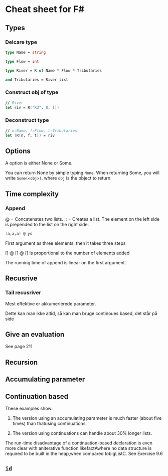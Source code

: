 # Cheat sheet for F#


## Types

### Delcare type

```fs
type Name = string

type Flow = int

type River = R of Name * Flow * Tributaries

and Tributaries = River list
```


### Construct obj of type

```fs
// River
let riv = R("R3", 8, [])
```

### Deconstruct type
```fs
// n:Name, f:Flow, t:Tributaries
let (R(n, f, t)) = riv
```

## Options
A option is either None or Some.

You can return None by simple typing `None`. When returning Some, you will write `Some(<obj>)`, where `obj` is the object to return.


## Time complexity

### Append 

@ = Concatenates two lists.
:: = Creates a list. The element on the left side is prepended to the list on the right side.

```fs
[a,a,a] @ ys
```
First argument as three elements, then it takes three steps

[] @ [] @ [] is proportional to the number of elements added

The running time of append is linear on the first argument.



## Recusrive

### Tail recusriver
Mest effektive er akkumerlerede parameter. 

Dette kan man ikke altid, så kan man bruge continoues based, det står på side


## Give an evaluation
See page 211


## Recursion

## Accumulating parameter

## Continuation based

These examples show:

1.  The version using an accumulating parameter is much faster (about five times) than thatusing continuations.

2.  The version using continuations can handle about 30% longer lists.

The run-time disadvantage of a continuation-based declaration is even more clear with aniterative function likefactAwhere no data structure is required to be built in the heap,when compared tobigListC. See Exercise 9.6


## `id`
